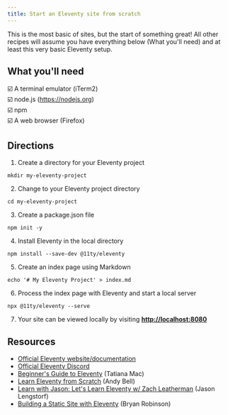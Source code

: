 ```yaml
---
title: Start an Eleventy site from scratch
---
```


This is the most basic of sites, but the start of something great! All other recipes will assume you have everything below (What you'll need) and at least this very basic Eleventy setup.

## What you'll need
☑️ A terminal emulator (iTerm2)\
☑️ node.js (https://nodejs.org)\
☑️ npm\
☑️ A web browser (Firefox)

## Directions

1. Create a directory for your Eleventy project
```text
mkdir my-eleventy-project
```

2. Change to your Eleventy project directory
```text
cd my-eleventy-project
```

3. Create a package.json file
```text
npm init -y
```

4. Install Eleventy in the local directory
```text
npm install --save-dev @11ty/eleventy
```

5. Create an index page using Markdown
```text
echo '# My Eleventy Project' > index.md
```

6. Process the index page with Eleventy and start a local server
```text
npx @11ty/eleventy --serve
```

7. Your site can be viewed locally by visiting [**http://localhost:8080**](http://localhost:8080)

## Resources
* [Official Eleventy website/documentation](https://11ty.dev)
* [Official Eleventy Discord](https://discord.gg/GBkBy9u)
* [Beginner's Guide to Eleventy](https://tatianamac.com/posts/beginner-eleventy-tutorial-parti/) (Tatiana Mac)
* [Learn Eleventy from Scratch](https://piccalil.li/course/learn-eleventy-from-scratch/) (Andy Bell)
* [Learn with Jason: Let's Learn Eleventy w/ Zach Leatherman](https://www.youtube.com/watch?v=j8mJrhhdHWc) (Jason Lengstorf)
* [Building a Static Site with Eleventy](https://www.youtube.com/watch?v=p7TkCS01lI8) (Bryan Robinson)